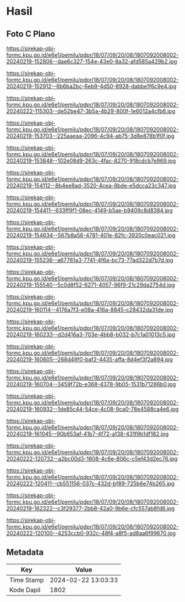 # Hasil

## Foto C Plano

https://sirekap-obj-formc.kpu.go.id/e6e1/pemilu/pdpr/18/07/09/20/08/1807092008002-20240219-152806--dae6c327-154e-43e0-8a32-afd585a429b2.jpg

https://sirekap-obj-formc.kpu.go.id/e6e1/pemilu/pdpr/18/07/09/20/08/1807092008002-20240219-152912--6b6ba2bc-6eb9-4d50-8928-dabbe1f6c9e4.jpg

https://sirekap-obj-formc.kpu.go.id/e6e1/pemilu/pdpr/18/07/09/20/08/1807092008002-20240222-115303--de52be47-3b5a-4b29-800f-1e6012a4cfb8.jpg

https://sirekap-obj-formc.kpu.go.id/e6e1/pemilu/pdpr/18/07/09/20/08/1807092008002-20240219-153703--225aaeaa-2096-4c94-ab75-3d8e878b1f0f.jpg

https://sirekap-obj-formc.kpu.go.id/e6e1/pemilu/pdpr/18/07/09/20/08/1807092008002-20240219-153848--102e08d9-263c-4fac-8270-918cdcb7e969.jpg

https://sirekap-obj-formc.kpu.go.id/e6e1/pemilu/pdpr/18/07/09/20/08/1807092008002-20240219-154112--8b4ee8ad-3520-4cea-8bde-e5dcca23c347.jpg

https://sirekap-obj-formc.kpu.go.id/e6e1/pemilu/pdpr/18/07/09/20/08/1807092008002-20240219-154411--633ff9f1-08ec-4149-b5ae-b9409c8d8384.jpg

https://sirekap-obj-formc.kpu.go.id/e6e1/pemilu/pdpr/18/07/09/20/08/1807092008002-20240219-154634--567b8a56-4781-401e-82fc-3920c0eac021.jpg

https://sirekap-obj-formc.kpu.go.id/e6e1/pemilu/pdpr/18/07/09/20/08/1807092008002-20240219-155236--a67761a3-7741-4f6a-bc73-77ad322d7b7d.jpg

https://sirekap-obj-formc.kpu.go.id/e6e1/pemilu/pdpr/18/07/09/20/08/1807092008002-20240219-155540--5c0d8f52-6271-4057-96f9-21c29da2754d.jpg

https://sirekap-obj-formc.kpu.go.id/e6e1/pemilu/pdpr/18/07/09/20/08/1807092008002-20240219-160114--4176a7f3-e08a-416a-8845-c28432da31de.jpg

https://sirekap-obj-formc.kpu.go.id/e6e1/pemilu/pdpr/18/07/09/20/08/1807092008002-20240219-160233--d2d416a3-703e-4bb8-b032-b7c1a01013c5.jpg

https://sirekap-obj-formc.kpu.go.id/e6e1/pemilu/pdpr/18/07/09/20/08/1807092008002-20240219-160605--268d49f0-baf2-4435-affa-8d4ef3f2a894.jpg

https://sirekap-obj-formc.kpu.go.id/e6e1/pemilu/pdpr/18/07/09/20/08/1807092008002-20240219-160704--3459f72b-e368-4378-9b05-1531b71286b0.jpg

https://sirekap-obj-formc.kpu.go.id/e6e1/pemilu/pdpr/18/07/09/20/08/1807092008002-20240219-160932--1de85c44-54ce-4c08-9ca0-78e4588ca4e6.jpg

https://sirekap-obj-formc.kpu.go.id/e6e1/pemilu/pdpr/18/07/09/20/08/1807092008002-20240219-161045--90b653af-41b7-4f72-a138-431f9b1df182.jpg

https://sirekap-obj-formc.kpu.go.id/e6e1/pemilu/pdpr/18/07/09/20/08/1807092008002-20240222-120732--a2bc00d3-1608-4c6e-806c-c5ef43d2ec76.jpg

https://sirekap-obj-formc.kpu.go.id/e6e1/pemilu/pdpr/18/07/09/20/08/1807092008002-20240222-120411--cb551156-037c-432d-bf89-725b6e74b265.jpg

https://sirekap-obj-formc.kpu.go.id/e6e1/pemilu/pdpr/18/07/09/20/08/1807092008002-20240219-162322--c3f29377-2bb8-42a0-9b6e-cfc557ab8fd6.jpg

https://sirekap-obj-formc.kpu.go.id/e6e1/pemilu/pdpr/18/07/09/20/08/1807092008002-20240222-120100--4253ccb0-932c-48f4-a8f5-ad8aa6f99670.jpg


## Metadata

| Key        | Value               |
| ---------- | ------------------- |
| Time Stamp | 2024-02-22 13:03:33 |
| Kode Dapil | 1802                |



